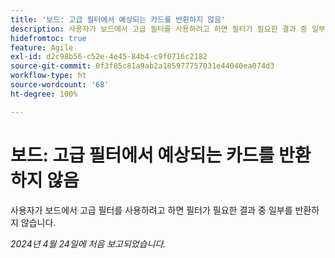 ```yaml
---
title: '보드: 고급 필터에서 예상되는 카드를 반환하지 않음'
description: 사용자가 보드에서 고급 필터를 사용하려고 하면 필터가 필요한 결과 중 일부를 반환하지 않습니다.
hidefromtoc: true
feature: Agile
exl-id: d2c98b56-c52e-4e45-84b4-c9f0716c2182
source-git-commit: 0f3f85c81a9ab2a185977757031e44040ea074d3
workflow-type: ht
source-wordcount: '68'
ht-degree: 100%

---
```


# 보드: 고급 필터에서 예상되는 카드를 반환하지 않음

사용자가 보드에서 고급 필터를 사용하려고 하면 필터가 필요한 결과 중 일부를 반환하지 않습니다.

_2024년 4월 24일에 처음 보고되었습니다._
